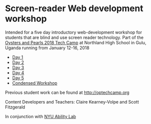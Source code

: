# Screen-reader Web development workshop

Intended for a five day introductory web-development workshop for students that are blind and use screen reader technology. Part of the <a href="http://oystersandpearls.org">Oysters and Pearls 2018 Tech Camp</a> at Northland High School in Gulu, Uganda running from January 12-16, 2018

<ul>
  <li><a href="http://cleezyitp.github.io/Screen_Reader_Web_Development_Workshop/Day_1/">Day 1</a></li>
  <li><a href="http://cleezyitp.github.io/Screen_Reader_Web_Development_Workshop/Day_2/">Day 2</a></li>
  <li><a href="http://cleezyitp.github.io/Screen_Reader_Web_Development_Workshop/Day_3/">Day 3</a></li>
  <li><a href="http://cleezyitp.github.io/Screen_Reader_Web_Development_Workshop/Day_4/">Day 4</a></li>
  <li><a href="http://cleezyitp.github.io/Screen_Reader_Web_Development_Workshop/Day_5/">Day 5</a></li>
  <li><a href="http://cleezyitp.github.io/Screen_Reader_Web_Development_Workshop/Workshop/">Condensed Workshop</a></li>
 </ul>


Previous student work can be found at http://optechcamp.org

Content Developers and Teachers: Claire Kearney-Volpe and Scott Fitzgerald

In conjunction with <a href="http://ability.nyu.edu/">NYU Ability Lab</a>



